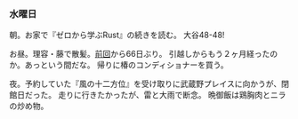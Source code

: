 ### 水曜日

朝。お家で『ゼロから学ぶRust』の続きを読む。
大谷48-48!

お昼。理容・藤で散髪。[前回](https://github.com/toasa/diary/blob/main/2024/07/14.md)から66日ぶり。
引越しからもう２ヶ月経ったのか。あっという間だな。
帰りに椿のコンディショナーを買う。

夜。予約していた『風の十二方位』を受け取りに武蔵野プレイスに向かうが、閉館日だった。
走りに行きたかったが、雷と大雨で断念。
晩御飯は鶏胸肉とニラの炒め物。

